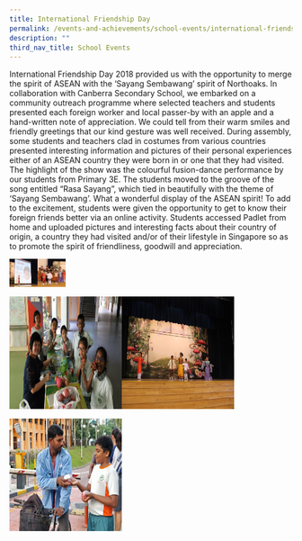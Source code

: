 ```yaml
---
title: International Friendship Day
permalink: /events-and-achievements/school-events/international-friendship-day/
description: ""
third_nav_title: School Events
---
```

International Friendship Day 2018 provided us with the opportunity to merge the spirit of ASEAN with the ‘Sayang Sembawang’ spirit of Northoaks. In collaboration with Canberra Secondary School, we embarked on a community outreach programme where selected teachers and students presented each foreign worker and local passer-by with an apple and a hand-written note of appreciation. We could tell from their warm smiles and friendly greetings that our kind gesture was well received. During assembly, some students and teachers clad in costumes from various countries presented interesting information and pictures of their personal experiences either of an ASEAN country they were born in or one that they had visited. The highlight of the show was the colourful fusion-dance performance by our students from Primary 3E. The students moved to the groove of the song entitled “Rasa Sayang”, which tied in beautifully with the theme of ‘Sayang Sembawang’. What a wonderful display of the ASEAN spirit! To add to the excitement, students were given the opportunity to get to know their foreign friends better via an online activity. Students accessed Padlet from home and uploaded pictures and interesting facts about their country of origin, a country they had visited and/or of their lifestyle in Singapore so as to promote the spirit of friendliness, goodwill and appreciation.

 <div class="image123">
        <img src="/images/ifd1.jpg" height="50" width="50" style="float:left">
        <p>
        <img class="middle-img" src="/images/ifd2.jpg"/ height="50" width="50">
        <p>
 </div>
 
 <div class="image123">
        <img src="/images/ifd3.jpg" height="200" width="200" style="float:left">
        <p>
        <img class="middle-img" src="/images/ifd4.jpg"/ height="200" width="200">
        <p>
        <img src="/images/ifd5.jpg"/ height="200" width="200">
        <p></p>
    </div>